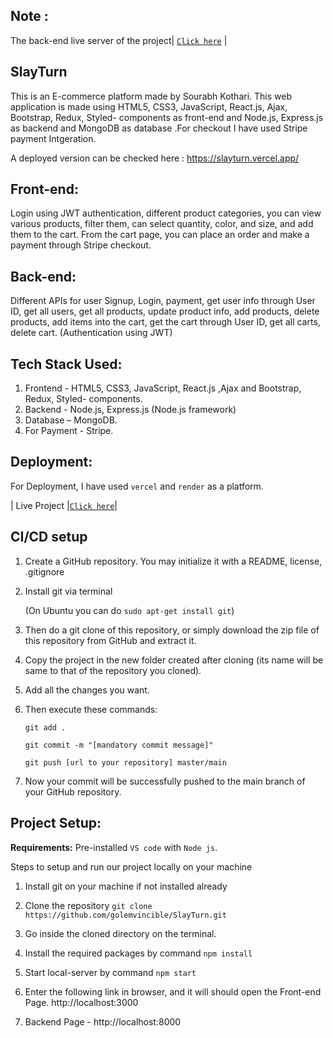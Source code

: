 ## Note :

The back-end live server of the project| [`Click here`](https://slayturn-api.onrender.com) | 

## SlayTurn
This is an E-commerce platform made by Sourabh Kothari. This web application is made using HTML5, CSS3, JavaScript, React.js, Ajax, Bootstrap, Redux, Styled- components as front-end and Node.js, Express.js as backend and MongoDB as database .For checkout I have used Stripe payment Intgeration.

A deployed version can be checked here :  https://slayturn.vercel.app/

## Front-end:
Login using JWT authentication, different product categories, you can view various products, filter
them, can select quantity, color, and size, and add them to the cart. From the cart page, you can place an
order and make a payment through Stripe checkout. 

## Back-end:
Different APIs for user Signup, Login, payment, get user info through User ID, get all users, get all products, update product info, add products,
delete products, add items into the cart, get the cart through User ID, get all carts, delete cart. (Authentication
using JWT)

## Tech Stack Used: 
1. Frontend - HTML5, CSS3, JavaScript, React.js ,Ajax and Bootstrap, Redux, Styled- components.
2. Backend - Node.js, Express.js (Node.js framework)
3. Database – MongoDB.
4. For Payment - Stripe.


## Deployment:
For Deployment, I have used `vercel` and `render` as a platform. 

| Live Project |[`Click here`](https://slayturn.vercel.app/)| 

## CI/CD setup
1. Create a GitHub repository. You may initialize it with a README, license, .gitignore
2. Install git via terminal 

   (On Ubuntu you can do `sudo apt-get install git`)
3. Then do a git clone of this repository, or simply download the zip file of this repository from GitHub and extract it.
4. Copy the project in the new folder created after cloning (its name will be same to that of the repository you cloned).
5. Add all the changes you want.
6. Then execute these commands:
   
   ````
   git add . 

   git commit -m "[mandatory commit message]" 
   
   git push [url to your repository] master/main 
7. Now your commit will be successfully pushed to the main branch of your GitHub repository.

## Project Setup: 

**Requirements:** Pre-installed `VS code` with `Node js`.

Steps to setup and run our project locally on your machine
1. Install git on your machine if not installed already
2. Clone the repository 
`git clone https://github.com/golemvincible/SlayTurn.git`

3. Go inside the cloned directory on the terminal.
4. Install the required packages by command 
`npm install`

5. Start local-server by command 
`npm start`

6. Enter the following link in browser, and it will should open the Front-end Page.
   http://localhost:3000
7. Backend Page - http://localhost:8000
